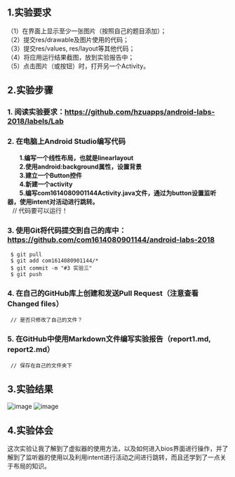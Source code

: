 ## 1.实验要求
 
 （1）在界面上显示至少一张图片（按照自己的题目添加）；  
 （2）提交res/drawable及图片使用的代码；  
 （3）提交res/values, res/layout等其他代码；  
 （4）将应用运行结果截图，放到实验报告中；  
 （5）点击图片（或按钮）时，打开另一个Activity。<br>
 
## 2.实验步骤
 
### 1. 阅读实验要求：https://github.com/hzuapps/android-labs-2018/labels/Lab
### 2. 在电脑上Android Studio编写代码  
        **1.编写一个线性布局，也就是linearlayout**<br>
        **2.使用android:background属性，设置背景**<br>
        **3.建立一个Button控件**<br>
        **4.新建一个activity**<br>
        **5.编写com1614080901144Activity.java文件，通过为button设置监听器，使用intent对活动进行跳转。**<br>
    // 代码要可以运行！
 
### 3. 使用Git将代码提交到自己的库中：https://github.com/com1614080901144/android-labs-2018
 
     $ git pull
     $ git add com1614080901144/*
     $ git commit -m "#3 实验三"
     $ git push
 
### 4. 在自己的GitHub库上创建和发送Pull Request（注意查看Changed files）
 
     // 是否只修改了自己的文件？
 
### 5. 在GitHub中使用Markdown文件编写实验报告（report1.md, report2.md）  
 
     // 保存在自己的文件夹下
 
## 3.实验结果  
 ![image](https://github.com/1614080901144/android-labs-2018/blob/master/com1614080901144/%E6%88%AA%E5%9B%BE1.PNG)
 ![image](https://github.com/1614080901144/android-labs-2018/blob/master/com1614080901144/%E6%88%AA%E5%9B%BE2.PNG)
 
## 4.实验体会
 
 这次实验让我了解到了虚拟器的使用方法，以及如何进入bios界面进行操作，并了解到了监听器的使用以及利用intent进行活动之间进行跳转，而且还学到了一点关于布局的知识。
